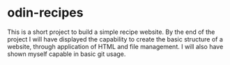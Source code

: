 # odin-recipes
This is a short project to build a simple recipe website.
By the end of the project I will have displayed the capability
to create the basic structure of a website, through application
of HTML and file management. I will also have shown myself
capable in basic git usage.
